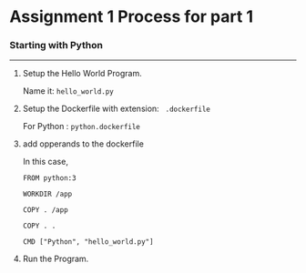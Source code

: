 # Assignment 1 Process for part 1
### Starting with Python
---
1. Setup the Hello World Program.
    
    Name it: `hello_world.py`
2. Setup the Dockerfile with extension: ``` .dockerfile```

    For Python
    : ```python.dockerfile```
3. add opperands to the dockerfile

    In this case,
    ```docker
    FROM python:3

    WORKDIR /app

    COPY . /app
    
    COPY . .

    CMD ["Python", "hello_world.py"]
    ```
4. Run the Program.